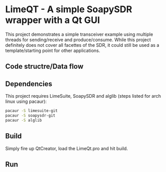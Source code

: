 # LimeQT - A simple SoapySDR wrapper with a Qt GUI
This project demonstrates a simple transceiver example using multiple threads for sending/receive and produce/consume. While this project definitely does not cover all facettes of the SDR, it could still be used as a template/starting point for other applications.

## Code structre/Data flow



## Dependencies
This project requires LimeSuite, SoapySDR and alglib (steps listed for arch linux using pacaur):

```sh
pacaur -S limesuite-git
pacaur -S soapysdr-git
pacaur -S alglib
```

## Build
Simply fire up QtCreator, load the LimeQt.pro and hit build.

## Run
